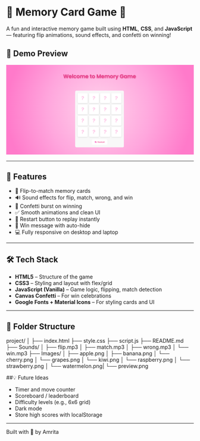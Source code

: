 # 🧠 Memory Card Game 🎉

A fun and interactive memory game built using **HTML**, **CSS**, and **JavaScript** — featuring flip animations, sound effects, and confetti on winning!

## 📸 Demo Preview

![Game Screenshot](preview.png)  

---

## 🚀 Features

- 🎴 Flip-to-match memory cards
- 🔊 Sound effects for flip, match, wrong, and win
- 🎉 Confetti burst on winning
- ✅ Smooth animations and clean UI
- 🔄 Restart button to replay instantly
- 🧠 Win message with auto-hide
- 💻 Fully responsive on desktop and laptop

---

## 🛠️ Tech Stack

- **HTML5** – Structure of the game
- **CSS3** – Styling and layout with flex/grid
- **JavaScript (Vanilla)** – Game logic, flipping, match detection
- **Canvas Confetti** – For win celebrations
- **Google Fonts + Material Icons** – For styling cards and UI

---

## 📂 Folder Structure
project/
│
├── index.html
├── style.css
├── script.js
├── README.md
├── Sounds/
│ ├── flip.mp3
│ ├── match.mp3
│ ├── wrong.mp3
│ └── win.mp3
├── Images/
│ ├── apple.png
│ ├── banana.png
│ └── cherry.png
│ └── grapes.png
│ └── kiwi.png
│ └── raspberry.png
│ └── strawberry.png
│ └── watermelon.png|
└── preview.png


##💡 Future Ideas
- Timer and move counter
- Scoreboard / leaderboard
- Difficulty levels (e.g., 6x6 grid)
- Dark mode
- Store high scores with localStorage

---

Built with 💖 by Amrita
